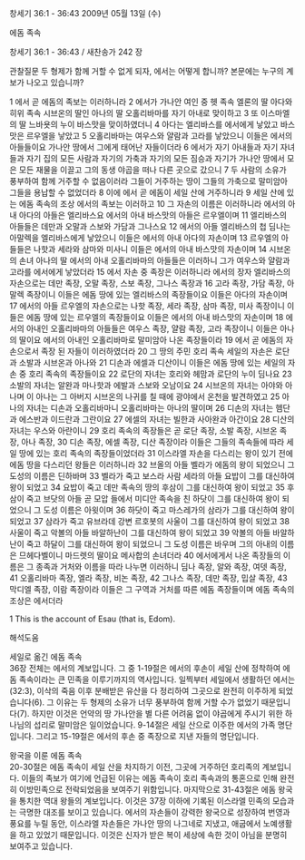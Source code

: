 창세기 36:1 - 36:43 
2009년 05월 13일 (수)

에돔 족속



창세기 36:1 - 36:43 / 새찬송가 242 장


관찰질문
두 형제가 함께 거할 수 없게 되자, 에서는 어떻게 합니까?
본문에는 누구의 계보가 나오고 있습니까?

1 에서 곧 에돔의 족보는 이러하니라 2 에서가 가나안 여인 중 헷 족속 엘론의 딸 아다와 히위 족속 시브온의 딸인 아나의 딸 오홀리바마를 자기 아내로 맞이하고 3 또 이스마엘의 딸 느바욧의 누이 바스맛을 맞이하였더니 4 아다는 엘리바스를 에서에게 낳았고 바스맛은 르우엘을 낳았고 
5 오홀리바마는 여우스와 얄람과 고라를 낳았으니 이들은 에서의 아들들이요 가나안 땅에서 그에게 태어난 자들이더라 6 에서가 자기 아내들과 자기 자녀들과 자기 집의 모든 사람과 자기의 가축과 자기의 모든 짐승과 자기가 가나안 땅에서 모은 모든 재물을 이끌고 그의 동생 야곱을 떠나 다른 곳으로 갔으니 7 두 사람의 소유가 풍부하여 함께 거주할 수 없음이러라 그들이 거주하는 땅이 그들의 가축으로 말미암아 그들을 용납할 수 없었더라 8 이에 에서 곧 에돔이 세일 산에 거주하니라 9 세일 산에 있는 에돔 족속의 조상 에서의 족보는 이러하고 10 그 자손의 이름은 이러하니라 에서의 아내 아다의 아들은 엘리바스요 에서의 아내 바스맛의 아들은 르우엘이며 
11 엘리바스의 아들들은 데만과 오말과 스보와 가담과 그나스요 12 에서의 아들 엘리바스의 첩 딤나는 아말렉을 엘리바스에게 낳았으니 이들은 에서의 아내 아다의 자손이며 13 르우엘의 아들들은 나핫과 세라와 삼마와 미사니 이들은 에서의 아내 바스맛의 자손이며 14 시브온의 손녀 아나의 딸 에서의 아내 오홀리바마의 아들들은 이러하니 그가 여우스와 얄람과 고라를 에서에게 낳았더라 15 에서 자손 중 족장은 이러하니라 에서의 장자 엘리바스의 자손으로는 데만 족장, 오말 족장, 스보 족장, 그나스 족장과 16 고라 족장, 가담 족장, 아말렉 족장이니 이들은 에돔 땅에 있는 엘리바스의 족장들이요 이들은 아다의 자손이며 17 에서의 아들 르우엘의 자손으로는 나핫 족장, 세라 족장, 삼마 족장, 미사 족장이니 이들은 에돔 땅에 있는 르우엘의 족장들이요 이들은 에서의 아내 바스맛의 자손이며 18 에서의 아내인 오홀리바마의 아들들은 여우스 족장, 얄람 족장, 고라 족장이니 이들은 아나의 딸이요 에서의 아내인 오홀리바마로 말미암아 나온 족장들이라 19 에서 곧 에돔의 자손으로서 족장 된 자들이 이러하였더라 20 그 땅의 주민 호리 족속 세일의 자손은 로단과 소발과 시브온과 아나와 21 디손과 에셀과 디산이니 이들은 에돔 땅에 있는 세일의 자손 중 호리 족속의 족장들이요 22 로단의 자녀는 호리와 헤맘과 로단의 누이 딤나요 23 소발의 자녀는 알완과 마나핫과 에발과 스보와 오남이요 24 시브온의 자녀는 아야와 아나며 이 아나는 그 아버지 시브온의 나귀를 칠 때에 광야에서 온천을 발견하였고 25 아나의 자녀는 디손과 오홀리바마니 오홀리바마는 아나의 딸이며 26 디손의 자녀는 헴단과 에스반과 이드란과 그란이요 27 에셀의 자녀는 빌한과 사아완과 아간이요 28 디산의 자녀는 우스와 아란이니 29 호리 족속의 족장들은 곧 로단 족장, 소발 족장, 시브온 족장, 아나 족장, 30 디손 족장, 에셀 족장, 디산 족장이라 이들은 그들의 족속들에 따라 세일 땅에 있는 호리 족속의 족장들이었더라 31 이스라엘 자손을 다스리는 왕이 있기 전에 에돔 땅을 다스리던 왕들은 이러하니라 32 브올의 아들 벨라가 에돔의 왕이 되었으니 그 도성의 이름은 딘하바며 33 벨라가 죽고 보스라 사람 세라의 아들 요밥이 그를 대신하여 왕이 되었고 34 요밥이 죽고 데만 족속의 땅의 후삼이 그를 대신하여 왕이 되었고 35 후삼이 죽고 브닷의 아들 곧 모압 들에서 미디안 족속을 친 하닷이 그를 대신하여 왕이 되었으니 그 도성 이름은 아윗이며 36 하닷이 죽고 마스레가의 삼라가 그를 대신하여 왕이 되었고 37 삼라가 죽고 유브라데 강변 르호봇의 사울이 그를 대신하여 왕이 되었고 38 사울이 죽고 악볼의 아들 바알하난이 그를 대신하여 왕이 되었고 39 악볼의 아들 바알하난이 죽고 하달이 그를 대신하여 왕이 되었으니 그 도성 이름은 바우며 그의 아내의 이름은 므헤다벨이니 마드렛의 딸이요 메사합의 손녀더라 40 에서에게서 나온 족장들의 이름은 그 종족과 거처와 이름을 따라 나누면 이러하니 딤나 족장, 알와 족장, 여뎃 족장, 41 오홀리바마 족장, 엘라 족장, 비논 족장, 42 그나스 족장, 데만 족장, 밉살 족장, 43 막디엘 족장, 이람 족장이라 이들은 그 구역과 거처를 따른 에돔 족장들이며 에돔 족속의 조상은 에서더라 

1 This is the account of Esau (that is, Edom).

해석도움





세일로 옮긴 에돔 족속  
36장 전체는 에서의 계보입니다. 그 중 1-19절은 에서의 후손이 세일 산에 정착하여 에돔 족속이라는 큰 민족을 이루기까지의 역사입니다. 일찍부터 세일에서 생활하던 에서는(32:3), 이삭의 죽음 이후 분배받은 유산을 다 정리하여 그곳으로 완전히 이주하게 되었습니다(6). 그 이유는 두 형제의 소유가 너무 풍부하여 함께 거할 수가 없었기 때문입니다(7). 하지만 이것은 언약의 땅 가나안을 별 다른 어려움 없이 야곱에게 주시기 위한 하나님의 섭리로 말미암은 일이었습니다. 9-14절은 세일 산으로 이주한 에서의 가족 명단입니다. 그리고 15-19절은 에서의 후손 중 족장으로 지낸 자들의 명단입니다.   

왕국을 이룬 에돔 족속   
20-30절은 에돔 족속이 세일 산을 차지하기 이전, 그곳에 거주하던 호리족의 계보입니다. 이들의 족보가 여기에 언급된 이유는 에돔 족속이 호리 족속과의 통혼으로 인해 완전히 이방민족으로 전락되었음을 보여주기 위함입니다. 마지막으로 31-43절은 에돔 왕국을 통치한 역대 왕들의 계보입니다. 이것은 37장 이하에 기록된 이스라엘 민족의 모습과는 극명한 대조를 보이고 있습니다. 에서의 자손들이 강력한 왕국으로 성장하여 번영과 풍요를 누릴 동안, 이스라엘 자손들은 가나안 땅의 나그네로 지냈고, 애굽에서 노예생활을 하고 있었기 때문입니다. 이것은 신자가 받은 복이 세상에 속한 것이 아님을 분명히 보여주고 있습니다.